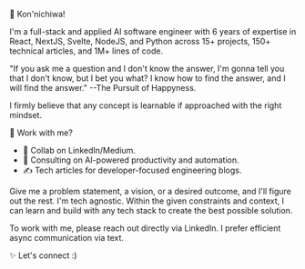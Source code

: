 👋 Kon'nichiwa!

I'm a full-stack and applied AI software engineer with 6 years of expertise in React, NextJS, Svelte, NodeJS, and Python across 15+ projects, 150+ technical articles, and 1M+ lines of code. 

"If you ask me a question and I don't know the answer, I'm gonna tell you that I don't know, but I bet you what? I know how to find the answer, and I will find the answer."
\--The Pursuit of Happyness. 

I firmly believe that any concept is learnable if approached with the right mindset. 

🚀 Work with me? 
- 🔗 Collab on LinkedIn/Medium. 
- 🤖 Consulting on AI-powered productivity and automation. 
- ✍️ Tech articles for developer-focused engineering blogs. 

Give me a problem statement, a vision, or a desired outcome, and I'll figure out the rest. I'm tech agnostic. Within the given constraints and context, I can learn and build with any tech stack to create the best possible solution. 

To work with me, please reach out directly via LinkedIn. I prefer efficient async communication via text. 

✨ Let's connect :)
